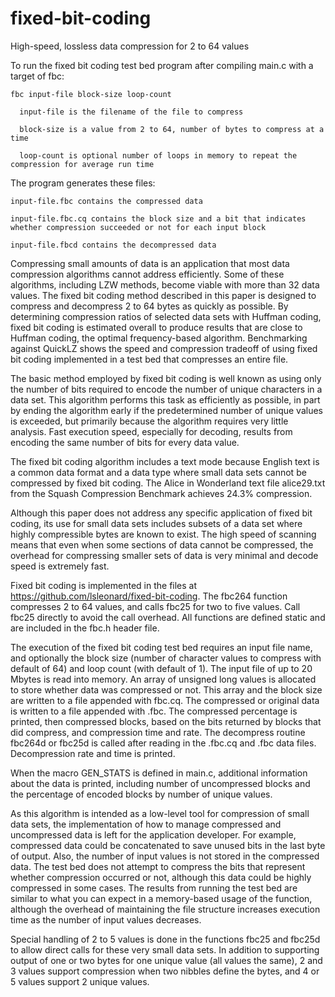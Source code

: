# fixed-bit-coding
High-speed, lossless data compression for 2 to 64 values

To run the fixed bit coding test bed program after compiling main.c with a target of fbc:

    fbc input-file block-size loop-count

      input-file is the filename of the file to compress

      block-size is a value from 2 to 64, number of bytes to compress at a time

      loop-count is optional number of loops in memory to repeat the compression for average run time

The program generates these files:

    input-file.fbc contains the compressed data

    input-file.fbc.cq contains the block size and a bit that indicates whether compression succeeded or not for each input block

    input-file.fbcd contains the decompressed data
    
Compressing small amounts of data is an application that most data compression algorithms cannot address efficiently. Some of these algorithms, including LZW methods, become viable with more than 32 data values. The fixed bit coding method described in this paper is designed to compress and decompress 2 to 64 bytes as quickly as possible. By determining  compression ratios of selected data sets with Huffman coding, fixed bit coding is estimated overall to produce results that are close to Huffman coding, the optimal frequency-based algorithm. Benchmarking against QuickLZ shows the speed and compression tradeoff of using fixed bit coding implemented in a test bed that compresses an entire file. 

The basic method employed by fixed bit coding is well known as using only the number of bits required to encode the number of unique characters in a data set. This algorithm performs this task as efficiently as possible, in part by ending the algorithm early if the predetermined number of unique values is exceeded, but primarily because the algorithm requires very little analysis. Fast execution speed, especially for decoding, results from encoding the same number of bits for every data value. 

The fixed bit coding algorithm includes a text mode because English text is a common data format and a data type where small data sets cannot be compressed by fixed bit coding. The Alice in Wonderland text file alice29.txt from the Squash Compression Benchmark achieves 24.3% compression.

Although this paper does not address any specific application of fixed bit coding, its use for small data sets includes subsets of a data set where highly compressible bytes are known to exist. The high speed of scanning means that even when some sections of data cannot be compressed, the overhead for compressing smaller sets of data is very minimal and decode speed is extremely fast.

Fixed bit coding is implemented in the files at https://github.com/lsleonard/fixed-bit-coding. The fbc264 function compresses 2 to 64 values, and calls fbc25 for two to five values. Call fbc25 directly to avoid the call overhead. All functions are defined static and are included in the fbc.h header file. 

The execution of the fixed bit coding test bed requires an input file name, and optionally the block size (number of character values to compress with default of 64) and loop count (with default of 1). The input file of up to 20 Mbytes is read into memory. An array of unsigned long values is allocated to store whether data was compressed or not. This array and the block size are written to a file appended with fbc.cq. The compressed or original data is written to a file appended with .fbc. The compressed percentage is printed, then compressed blocks, based on the bits returned by blocks that did compress, and compression time and rate. The decompress routine fbc264d or fbc25d is called after reading in the .fbc.cq and .fbc data files. Decompression rate and time is printed.

When the macro GEN_STATS is defined in main.c, additional information about the data is printed, including number of uncompressed blocks and the percentage of encoded blocks by number of unique values.

As this algorithm is intended as a low-level tool for compression of small data sets, the implementation of how to manage compressed and uncompressed data is left for the application developer. For example, compressed data could be concatenated to save unused bits in the last byte of output. Also, the number of input values is not stored in the compressed data. The test bed does not attempt to compress the bits that represent whether compression occurred or not, although this data could be highly compressed in some cases. The results from running the test bed are similar to what you can expect in a memory-based usage of the function, although the overhead of maintaining the file structure increases execution time as the number of input values decreases.

Special handling of 2 to 5 values is done in the functions fbc25 and fbc25d to allow direct calls for these very small data sets. In addition to supporting output of one or two bytes for one unique value (all values the same), 2 and 3 values support compression when two nibbles define the bytes, and 4 or 5 values support 2 unique values.

